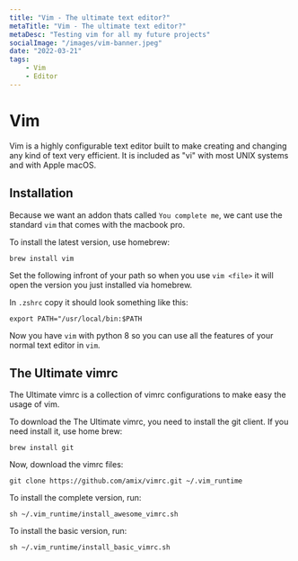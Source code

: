 ```yaml
---
title: "Vim - The ultimate text editor?"
metaTitle: "Vim - The ultimate text editor?"
metaDesc: "Testing vim for all my future projects"
socialImage: "/images/vim-banner.jpeg"
date: "2022-03-21"
tags:
    - Vim
    - Editor
---
```


# Vim

Vim is a highly configurable text editor built to make creating and changing any kind of text very efficient. It is included as "vi" with most UNIX systems and with Apple macOS.

## Installation

Because we want an addon thats called `You complete me`, we cant use the standard `vim` that comes with the macbook pro.

To install the latest version, use homebrew:

``` 
brew install vim 
```

Set the following infront of your path so when you use `vim <file>` it will open the version you just installed via homebrew.

In `.zshrc` copy it should look something like this:

```
export PATH="/usr/local/bin:$PATH
```

Now you have `vim` with python 8 so you can use all the features of your normal text editor in `vim`.

## The Ultimate vimrc

The Ultimate vimrc is a collection of vimrc configurations to make easy the usage of vim.

To download the The Ultimate vimrc, you need to install the git client. If you need install it, use home brew:

```
brew install git
```

Now, download the vimrc files:

```
git clone https://github.com/amix/vimrc.git ~/.vim_runtime
```

To install the complete version, run:

```
sh ~/.vim_runtime/install_awesome_vimrc.sh
```

To install the basic version, run:

```
sh ~/.vim_runtime/install_basic_vimrc.sh
```
